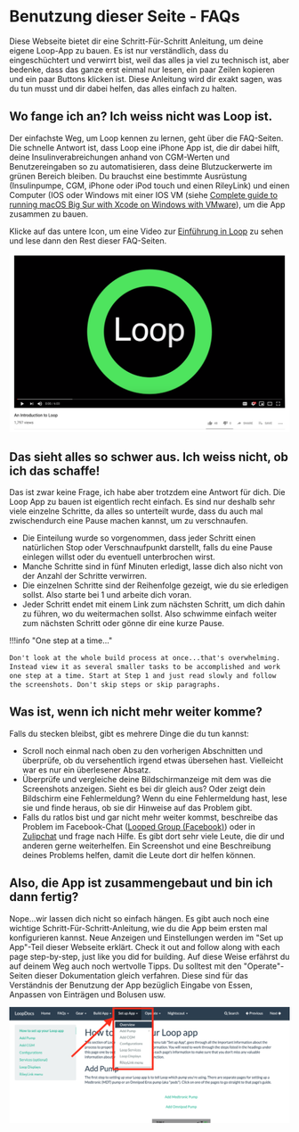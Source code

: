 # Benutzung dieser Seite - FAQs

Diese Webseite bietet dir eine Schritt-Für-Schritt Anleitung, um deine eigene Loop-App zu bauen. Es ist nur verständlich, dass du eingeschüchtert und verwirrt bist, weil das alles ja viel zu technisch ist, aber bedenke, dass das ganze erst einmal nur lesen, ein paar Zeilen kopieren und ein paar Buttons klicken ist. Diese Anleitung wird dir exakt sagen, was du tun musst und dir dabei helfen, das alles einfach zu halten.

## Wo fange ich an? Ich weiss nicht was Loop ist.

Der einfachste Weg, um Loop kennen zu lernen, geht über die FAQ-Seiten. Die schnelle Antwort ist, dass Loop eine iPhone App ist, die dir dabei hilft, deine Insulinverabreichungen anhand von CGM-Werten und Benutzereingaben so zu automatisieren, dass deine Blutzuckerwerte im grünen Bereich bleiben. Du brauchst eine bestimmte Ausrüstung (Insulinpumpe, CGM, iPhone oder iPod touch und einen RileyLink) und einen Computer (IOS oder Windows mit einer IOS VM (siehe [Complete guide to running macOS Big Sur with Xcode on Windows with VMware](https://macosvmware.tech.blog/)), um die App zusammen zu bauen.

Klicke auf das untere Icon, um eine Video zur [Einführung in Loop](https://youtu.be/qw_u1lqboCs) zu sehen und lese dann den Rest dieser FAQ-Seiten.

[![../img/intro-to-loop.png](img/intro-to-loop.png)](https://youtu.be/qw_u1lqboCs)

## Das sieht alles so schwer aus. Ich weiss nicht, ob ich das schaffe!

Das ist zwar keine Frage, ich habe aber trotzdem eine Antwort für dich. Die Loop App zu bauen ist eigentlich recht einfach. Es sind nur deshalb sehr viele einzelne Schritte, da alles so unterteilt wurde, dass du auch mal zwischendurch eine Pause machen kannst, um zu verschnaufen.

* Die Einteilung wurde so vorgenommen, dass jeder Schritt einen natürlichen Stop oder Verschnaufpunkt darstellt, falls du eine Pause einlegen willst oder du eventuell unterbrochen wirst.
* Manche Schritte sind in fünf Minuten erledigt, lasse dich also nicht von der Anzahl der Schritte verwirren.
* Die einzelnen Schritte sind der Reihenfolge gezeigt, wie du sie erledigen sollst. Also starte bei 1 und arbeite dich voran.
* Jeder Schritt endet mit einem Link zum nächsten Schritt, um dich dahin zu führen, wo du weitermachen sollst. Also schwimme einfach weiter zum nächsten Schritt oder gönne dir eine kurze Pause.

!!!info "One step at a time..."

    Don't look at the whole build process at once...that's overwhelming. Instead view it as several smaller tasks to be accomplished and work one step at a time. Start at Step 1 and just read slowly and follow the screenshots. Don't skip steps or skip paragraphs.

## Was ist, wenn ich nicht mehr weiter komme?

Falls du stecken bleibst, gibt es mehrere Dinge die du tun kannst:

* Scroll noch einmal nach oben zu den vorherigen Abschnitten und überprüfe, ob du versehentlich irgend etwas übersehen hast. Vielleicht war es nur ein überlesener Absatz.
* Überprüfe und vergleiche deine Bildschirmanzeige mit dem was die Screenshots anzeigen. Sieht es bei dir gleich aus? Oder zeigt dein Bildschirm eine Fehlermeldung? Wenn du eine Fehlermeldung hast, lese sie und finde heraus, ob sie dir Hinweise auf das Problem gibt.
* Falls du ratlos bist und gar nicht mehr weiter kommst, beschreibe das Problem im Facebook-Chat (<a href="https://www.facebook.com/groups/TheLoopedGroup/" target="_blank">Looped Group (Facebook)</a>) oder in <a href="https://loop.zulipchat.com/" target="_blank">Zulipchat</a> und frage nach Hilfe. Es gibt dort sehr viele Leute, die dir und anderen gerne weiterhelfen. Ein Screenshot und eine Beschreibung deines Problems helfen, damit die Leute dort dir helfen können.

## Also, die App ist zusammengebaut und bin ich dann fertig?

Nope...wir lassen dich nicht so einfach hängen. Es gibt auch noch eine wichtige Schritt-Für-Schritt-Anleitung, wie du die App beim ersten mal konfigurieren kannst. Neue Anzeigen und Einstellungen werden im "Set up App"-Teil dieser Webseite erklärt. Check it out and follow along with each page step-by-step, just like you did for building. Auf diese Weise erfährst du auf deinem Weg auch noch wertvolle Tipps. Du solltest mit den "Operate"-Seiten dieser Dokumentation gleich verfahren. Diese sind für das Verständnis der Benutzung der App bezüglich Eingabe von Essen, Anpassen von Einträgen und Bolusen usw.

![../img/setup-app.png](img/setup-app.png)
